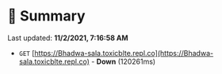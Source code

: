# 📖 Summary
Last updated: **11/2/2021, 7:16:58 AM**

- `GET` [https://Bhadwa-sala.toxicblte.repl.co](https://Bhadwa-sala.toxicblte.repl.co) - **Down** (120261ms)
